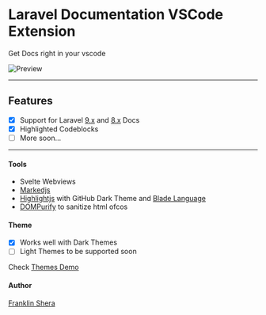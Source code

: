 # Laravel Documentation VSCode Extension

Get Docs right in your vscode

![Preview](/assets/images/preview.gif)

---

## Features

- [x] Support for Laravel [9.x](/assets/docs/9.x) and [8.x](/assets/docs/8.x) Docs
- [x] Highlighted Codeblocks
- [ ] More soon...

---

#### Tools

- Svelte Webviews
- [Markedjs](https://github.com/markedjs/marked)
- [Highlightjs](https://github.com/highlightjs/highlight.js/) with GitHub Dark Theme and [Blade Language](https://github.com/miken32/highlightjs-blade)
- [DOMPurify](https://github.com/cure53/DOMPurify) to sanitize html ofcos

#### Theme

- [x] Works well with Dark Themes
- [ ] Light Themes to be supported soon

Check [Themes Demo](THEMES.md)

#### Author

[Franklin Shera](https://twitter.com/FranklinShera)
